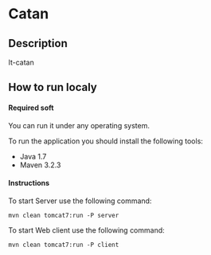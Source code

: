 # Catan

## Description
It-catan
 
## How to run localy 

#### Required soft

You can run it under any operating system.

To run the application you should install the following tools:

* Java 1.7
* Maven 3.2.3

####  Instructions 

To start Server use the following command:

```
mvn clean tomcat7:run -P server
```

To start Web client use the following command:

```
mvn clean tomcat7:run -P client
```
